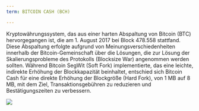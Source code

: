 ```yaml
---
term: BITCOIN CASH (BCH)

---
```

Kryptowährungssystem, das aus einer harten Abspaltung von Bitcoin (BTC) hervorgegangen ist, die am 1. August 2017 bei Block 478.558 stattfand. Diese Abspaltung erfolgte aufgrund von Meinungsverschiedenheiten innerhalb der Bitcoin-Gemeinschaft über die Lösungen, die zur Lösung der Skalierungsprobleme des Protokolls (Blocksize War) angenommen werden sollten. Während Bitcoin SegWit (Soft Fork) implementierte, das eine leichte, indirekte Erhöhung der Blockkapazität beinhaltet, entschied sich Bitcoin Cash für eine direkte Erhöhung der Blockgröße (Hard Fork), von 1 MB auf 8 MB, mit dem Ziel, Transaktionsgebühren zu reduzieren und Bestätigungszeiten zu verbessern.

![](../../dictionnaire/assets/49.webp)